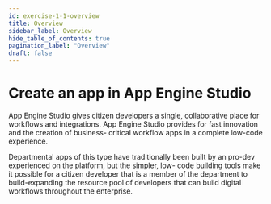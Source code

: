```yaml
---
id: exercise-1-1-overview
title: Overview
sidebar_label: Overview
hide_table_of_contents: true
pagination_label: "Overview"
draft: false
---
```


# Create an app in App Engine Studio

App Engine Studio gives citizen developers a single, collaborative place for workflows and integrations. App Engine Studio provides for fast innovation and the creation of business- critical workflow apps in a complete low-code experience.

Departmental apps of this type have traditionally been built by an pro-dev experienced on the platform, but the simpler, low- code building tools make it possible for a citizen developer that is a member of the department to build-expanding the resource pool of developers that can build digital workflows throughout the enterprise.